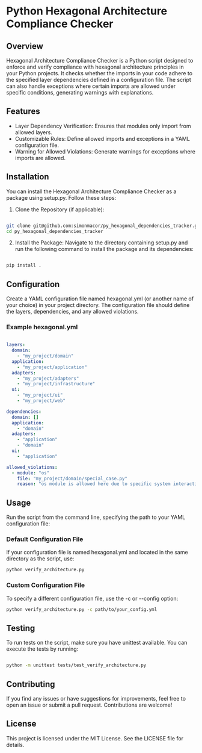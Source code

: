 # Python Hexagonal Architecture Compliance Checker
## Overview

Hexagonal Architecture Compliance Checker is a Python script designed to enforce and verify compliance with hexagonal architecture principles in your Python projects. It checks whether the imports in your code adhere to the specified layer dependencies defined in a configuration file. The script can also handle exceptions where certain imports are allowed under specific conditions, generating warnings with explanations.

## Features

- Layer Dependency Verification: Ensures that modules only import from allowed layers.
- Customizable Rules: Define allowed imports and exceptions in a YAML configuration file.
- Warning for Allowed Violations: Generate warnings for exceptions where imports are allowed.

## Installation

You can install the Hexagonal Architecture Compliance Checker as a package using setup.py. Follow these steps:

1. Clone the Repository (if applicable):

``` bash

git clone git@github.com:simonmacor/py_hexagonal_dependencies_tracker.git
cd py_hexagonal_dependencies_tracker
```

2. Install the Package:
Navigate to the directory containing setup.py and run the following command to install the package and its dependencies:

```bash

pip install .
```

## Configuration

Create a YAML configuration file named hexagonal.yml (or another name of your choice) in your project directory. The configuration file should define the layers, dependencies, and any allowed violations.
### Example hexagonal.yml

```yaml

layers:
  domain:
    - "my_project/domain"
  application:
    - "my_project/application"
  adapters:
    - "my_project/adapters"
    - "my_project/infrastructure"
  ui:
    - "my_project/ui"
    - "my_project/web"

dependencies:
  domain: []
  application:
    - "domain"
  adapters:
    - "application"
    - "domain"
  ui:
    - "application"

allowed_violations:
  - module: "os"
    file: "my_project/domain/special_case.py"
    reason: "os module is allowed here due to specific system interactions."
```

## Usage

Run the script from the command line, specifying the path to your YAML configuration file:

### Default Configuration File

If your configuration file is named hexagonal.yml and located in the same directory as the script, use:

```bash
python verify_architecture.py
```

### Custom Configuration File

To specify a different configuration file, use the -c or --config option:

```bash
python verify_architecture.py -c path/to/your_config.yml
```
## Testing

To run tests on the script, make sure you have unittest available. You can execute the tests by running:

``` bash

python -m unittest tests/test_verify_architecture.py
```

## Contributing

If you find any issues or have suggestions for improvements, feel free to open an issue or submit a pull request. Contributions are welcome!

## License

This project is licensed under the MIT License. See the LICENSE file for details.
